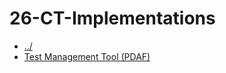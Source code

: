 # 26-CT-Implementations 

* [../](..)
* [Test Management Tool (PDAF)](Test%20Management%20Tool%20(PDAF))
